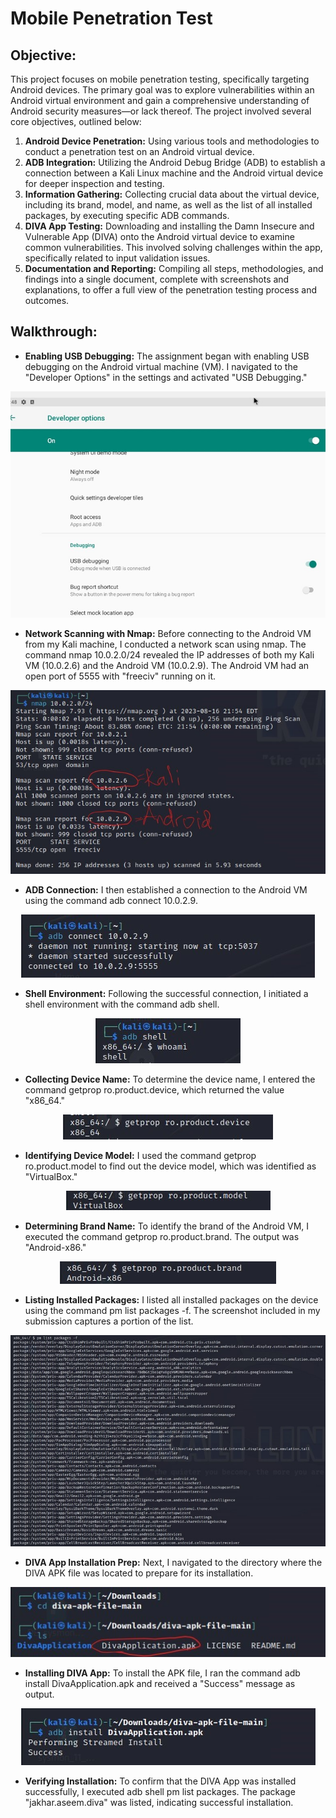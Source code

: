 # Mobile Penetration Test

## Objective:

This project focuses on mobile penetration testing, specifically targeting Android devices. The primary goal was to explore vulnerabilities within an Android virtual environment and gain a comprehensive understanding of Android security measures—or lack thereof. The project involved several core objectives, outlined below:

1. **Android Device Penetration:** Using various tools and methodologies to conduct a penetration test on an Android virtual device.
2. **ADB Integration:** Utilizing the Android Debug Bridge (ADB) to establish a connection between a Kali Linux machine and the Android virtual device for deeper inspection and testing.
3. **Information Gathering:** Collecting crucial data about the virtual device, including its brand, model, and name, as well as the list of all installed packages, by executing specific ADB commands.
4. **DIVA App Testing:** Downloading and installing the Damn Insecure and Vulnerable App (DIVA) onto the Android virtual device to examine common vulnerabilities. This involved solving challenges within the app, specifically related to input validation issues.
5. **Documentation and Reporting:** Compiling all steps, methodologies, and findings into a single document, complete with screenshots and explanations, to offer a full view of the penetration testing process and outcomes.

## Walkthrough:
- **Enabling USB Debugging:** The assignment began with enabling USB debugging on the Android virtual machine (VM). I navigated to the "Developer Options" in the settings and activated "USB Debugging."
<p align="center">
  <img src="https://github.com/B-Johnson89/Cybersecurity-Projects/blob/main/Mobile%20Penetration%20Test/Assets/mpt1.jpg" alt="">
</p>

- **Network Scanning with Nmap:** Before connecting to the Android VM from my Kali machine, I conducted a network scan using nmap. The command nmap 10.0.2.0/24 revealed the IP addresses of both my Kali VM (10.0.2.6) and the Android VM (10.0.2.9). The Android VM had an open port of 5555 with "freeciv" running on it.
<p align="center">
  <img src="https://github.com/B-Johnson89/Cybersecurity-Projects/blob/main/Mobile%20Penetration%20Test/Assets/mpt2.jpg" alt="">
</p>

- **ADB Connection:** I then established a connection to the Android VM using the command adb connect 10.0.2.9.
<p align="center">
  <img src="https://github.com/B-Johnson89/Cybersecurity-Projects/blob/main/Mobile%20Penetration%20Test/Assets/mpt3.jpg" alt="">
</p>

- **Shell Environment:** Following the successful connection, I initiated a shell environment with the command adb shell.
<p align="center">
  <img src="https://github.com/B-Johnson89/Cybersecurity-Projects/blob/main/Mobile%20Penetration%20Test/Assets/mpt4.jpg" alt="">
</p>

- **Collecting Device Name:** To determine the device name, I entered the command getprop ro.product.device, which returned the value "x86_64."
<p align="center">
  <img src="https://github.com/B-Johnson89/Cybersecurity-Projects/blob/main/Mobile%20Penetration%20Test/Assets/mpt5.jpg" alt="">
</p>

- **Identifying Device Model:** I used the command getprop ro.product.model to find out the device model, which was identified as "VirtualBox."
<p align="center">
  <img src="https://github.com/B-Johnson89/Cybersecurity-Projects/blob/main/Mobile%20Penetration%20Test/Assets/mpt6.jpg" alt="">
</p>

- **Determining Brand Name:** To identify the brand of the Android VM, I executed the command getprop ro.product.brand. The output was "Android-x86."
<p align="center">
  <img src="https://github.com/B-Johnson89/Cybersecurity-Projects/blob/main/Mobile%20Penetration%20Test/Assets/mpt7.jpg" alt="">
</p>

- **Listing Installed Packages:** I listed all installed packages on the device using the command pm list packages -f. The screenshot included in my submission captures a portion of the list.
<p align="center">
  <img src="https://github.com/B-Johnson89/Cybersecurity-Projects/blob/main/Mobile%20Penetration%20Test/Assets/mpt8.jpg" alt="">
</p>

- **DIVA App Installation Prep:** Next, I navigated to the directory where the DIVA APK file was located to prepare for its installation.
<p align="center">
  <img src="https://github.com/B-Johnson89/Cybersecurity-Projects/blob/main/Mobile%20Penetration%20Test/Assets/mpt9.jpg" alt="">
</p>

- **Installing DIVA App:** To install the APK file, I ran the command adb install DivaApplication.apk and received a "Success" message as output.
<p align="center">
  <img src="https://github.com/B-Johnson89/Cybersecurity-Projects/blob/main/Mobile%20Penetration%20Test/Assets/mpt10.jpg" alt="">
</p>

- **Verifying Installation:** To confirm that the DIVA App was installed successfully, I executed adb shell pm list packages. The package "jakhar.aseem.diva" was listed, indicating successful installation.
<p align="center">
  <img src="" alt="">
</p>
<p align="center">
  <img src="" alt="">
</p>
